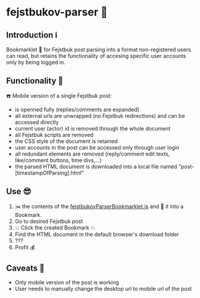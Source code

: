 # fejstbukov-parser :robot:
## Introduction :information_source:
Bookmarklet :bookmark: for Fejstbuk post parsing into a format non-registered users can read,
but retains the functionality of accesing specific user accounts only by being logged in. 

## Functionality :thinking:
:telephone: Mobile version of a single Fejstbuk post:
- is openned fully (replies/comments are expanded)
- all external urls are unwrapped (no Fejstbuk redirections) and can be accessed directly
- current user (actor) id is removed through the whole document
- all Fejstbuk scripts are removed
- the CSS style of the document is retained
- user accounts in the post can be accessed only through user login
- all redundant elements are removed (reply/comment edit texts, like/comment buttons, time divs,...)
- the parsed HTML document is downloaded into a local file named "post-[timestampOfParsing].html"

## Use :sunglasses:
1. :scissors: the contents of the [fejstbukovParserBookmarklet.js](../main/fejstbukovParserBookmarklet.js) and :floppy_disk: it into a Bookmark.
2. Go to desired Fejstbuk post
3. :boom: Click the created Bookmark :boom:
4. Find the HTML document in the default browser's download folder
5. ???
6. Profit :moneybag:

## Caveats :grimacing:
- Only mobile version of the post is working
- User needs to manually change the desktop url to mobile url of the post
